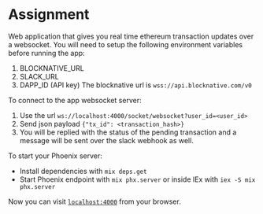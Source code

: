 # Assignment

Web application that gives you real time ethereum transaction updates over a websocket.
You will need to setup the following environment variables before running the app:
1. BLOCKNATIVE_URL 
2. SLACK_URL
3. DAPP_ID (API key)
The blocknative url is `wss://api.blocknative.com/v0`

To connect to the app websocket server:
1. Use the url `ws://localhost:4000/socket/websocket?user_id=<user_id>`
2. Send json payload `{"tx_id": <transaction_hash>}`
3. You will be replied with the status of the pending transaction and a message will be sent over the slack webhook as well.

To start your Phoenix server:

  * Install dependencies with `mix deps.get`
  * Start Phoenix endpoint with `mix phx.server` or inside IEx with `iex -S mix phx.server`

Now you can visit [`localhost:4000`](http://localhost:4000) from your browser.

